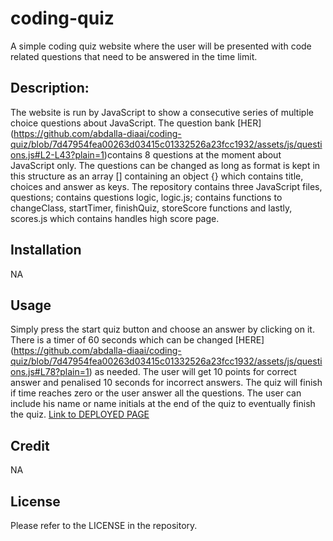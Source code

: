 # coding-quiz

A simple coding quiz website where the user will be presented with code related questions that need to be answered in the time limit. 

## Description:

The website is run by JavaScript to show a consecutive series of multiple choice questions about JavaScript. The question bank [HER] (https://github.com/abdalla-diaai/coding-quiz/blob/7d47954fea00263d03415c01332526a23fcc1932/assets/js/questions.js#L2-L43?plain=1)contains 8 questions at the moment about JavaScript only. The questions can be changed as long as format is kept in this structure as an array [] containing an object {} which contains title, choices and answer as keys. The repository contains three JavaScript files, questions; contains questions logic, logic.js; contains functions to changeClass, startTimer, finishQuiz, storeScore functions and lastly, scores.js which contains handles high score page.  

## Installation

NA

## Usage

Simply press the start quiz button and choose an answer by clicking on it. There is a timer of 60 seconds which can be changed [HERE] (https://github.com/abdalla-diaai/coding-quiz/blob/7d47954fea00263d03415c01332526a23fcc1932/assets/js/questions.js#L78?plain=1) as needed. The user will get 10 points for correct answer and penalised 10 seconds for incorrect answers. The quiz will finish if time reaches zero or the user answer all the questions. The user can include his name or name initials at the end of the quiz to eventually finish the quiz. [Link to DEPLOYED PAGE](https://abdalla-diaai.github.io/coding-quiz/index.html)

## Credit

NA

## License

Please refer to the LICENSE in the repository.
